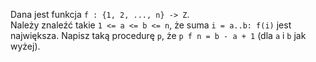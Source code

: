 Dana jest funkcja `f : {1, 2, ..., n} -> Z`.  
Należy znaleźć takie `1 <= a <= b <= n`, że suma `i = a..b: f(i)` jest największa. 
Napisz taką procedurę `p`, że `p f n = b - a + 1` (dla `a` i `b` jak wyżej).
